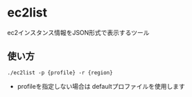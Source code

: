 # ec2list

ec2インスタンス情報をJSON形式で表示するツール

## 使い方

```
./ec2list -p {profile} -r {region}
```

* profileを指定しない場合は defaultプロファイルを使用します

